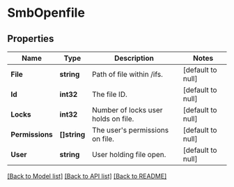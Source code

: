 # SmbOpenfile

## Properties
Name | Type | Description | Notes
------------ | ------------- | ------------- | -------------
**File** | **string** | Path of file within /ifs. | [default to null]
**Id** | **int32** | The file ID. | [default to null]
**Locks** | **int32** | Number of locks user holds on file. | [default to null]
**Permissions** | **[]string** | The user&#39;s permissions on file. | [default to null]
**User** | **string** | User holding file open. | [default to null]

[[Back to Model list]](../README.md#documentation-for-models) [[Back to API list]](../README.md#documentation-for-api-endpoints) [[Back to README]](../README.md)


